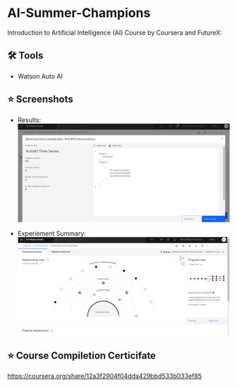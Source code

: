 # AI-Summer-Champions

Introduction to Artificial Intelligence (AI) Course by Coursera and FutureX:

## 🛠 Tools

- Watson Auto AI


## ⭐ Screenshots
- Results:
![App Screenshot](img/result.png)

- Experiement Summary:
![App Screenshot](img/experimentcomleted.png)

## ⭐ Course Compiletion Certicifate

https://coursera.org/share/12a3f2904f04dda429bbd533b033ef85

